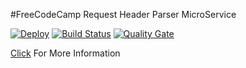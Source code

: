 #FreeCodeCamp Request Header Parser MicroService

[![Deploy](https://www.herokucdn.com/deploy/button.svg)](https://heroku.com/deploy?template=https://github.com/ferzerkerx/fcc-request-header-parser-ms)
[![Build Status](https://travis-ci.org/ferzerkerx/fcc-request-header-parser-ms.svg?branch=master)](https://travis-ci.org/ferzerkerx/fcc-request-header-parser-ms)
[![Quality Gate](https://sonarcloud.io/api/badges/gate?key=fcc-request-header-parser-ms)](https://sonarcloud.io/dashboard/index/fcc-request-header-parser-ms)

[Click](https://www.freecodecamp.com/challenges/request-header-parser-microservice) For More Information
